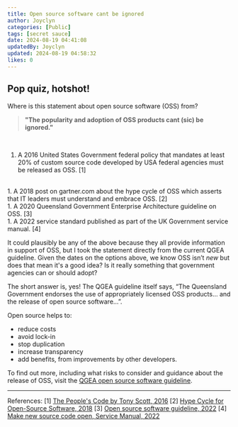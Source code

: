 ```yaml
---
title: Open source software cant be ignored
author: Joyclyn
categories: [Public]
tags: [secret sauce]
date: 2024-08-19 04:41:08 
updatedBy: Joyclyn
updated: 2024-08-19 04:58:32 
likes: 0
---
```


## Pop quiz, hotshot! 

Where is this statement about open source software (OSS) from? 
<br>

>**"The popularity and adoption of OSS products cant (sic) be ignored."**

<br>

1. A 2016 United States Government federal policy that mandates at least 20% of custom source code developed by USA federal agencies must be released as OSS. [1]
<br>
1. A 2018 post on gartner.com about the hype cycle of OSS which asserts that IT leaders must understand and embrace OSS. [2]
<br>
1. A 2020 Queensland Government Enterprise Architecture guideline on OSS. [3]
<br>
1. A 2022 service standard published as part of the UK Government service manual. [4]
<br>

It could plausibly be any of the above because they all provide information in support of OSS, but I took the statement directly from the current QGEA guideline. Given the dates on the options above, we know OSS isn’t *new* but does that mean it's a good idea? Is it really something that government agencies can or should adopt? 

The short answer is, yes! The QGEA guideline itself says, “The Queensland Government endorses the use of appropriately licensed OSS products… and the release of open source software...”. 

Open source helps to:
* reduce costs
* avoid lock-in
* stop duplication
* increase transparency
* add benefits, from improvements by other developers.

To find out more, including what risks to consider and guidance about the release of OSS, visit the [QGEA open source software guideline](https://www.forgov.qld.gov.au/information-and-communication-technology/qgea-policies-standards-and-guidelines/open-source-software-guideline).


***
References:
[1] [The People's Code by Tony Scott, 2016](https://www.cio.gov/2016/08/11/peoples-code.html)
[2] [Hype Cycle for Open-Source Software, 2018](https://www.gartner.com/en/documents/3891628) 
[3] [Open source software guideline, 2022](https://www.forgov.qld.gov.au/information-and-communication-technology/qgea-policies-standards-and-guidelines/open-source-software-guideline)
[4] [Make new source code open, Service Manual, 2022](https://www.gov.uk/service-manual/service-standard/point-12-make-new-source-code-open)